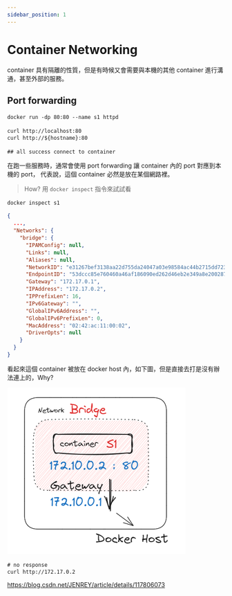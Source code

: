 ```yaml
---
sidebar_position: 1
---
```


# Container Networking

container 具有隔離的性質，但是有時候又會需要與本機的其他 container 進行溝通，甚至外部的服務。

## Port forwarding

```shell
docker run -dp 80:80 --name s1 httpd

curl http://localhost:80
curl http://${hostname}:80

## all success connect to container
```

在跑一些服務時，通常會使用 port forwarding 讓 container 內的 port 對應到本機的 port，
代表說，這個 container 必然是放在某個網路裡。

> How? 用 `docker inspect` 指令來試試看

```shell
docker inspect s1
```

```json
{
  ...,
  "Networks": {
    "bridge": {
      "IPAMConfig": null,
      "Links": null,
      "Aliases": null,
      "NetworkID": "e31267bef3138aa22d755da24047a03e98584ac44b2715dd723cc8e4b58e95ff",
      "EndpointID": "53dccc85e760460a46af186090ed262d46eb2e349a8e2002874146bc3688083f",
      "Gateway": "172.17.0.1",
      "IPAddress": "172.17.0.2",
      "IPPrefixLen": 16,
      "IPv6Gateway": "",
      "GlobalIPv6Address": "",
      "GlobalIPv6PrefixLen": 0,
      "MacAddress": "02:42:ac:11:00:02",
      "DriverOpts": null
    }
  }
}
```

看起來這個 container 被放在 docker host 內，如下圖，但是直接去打是沒有辦法連上的，Why?

![bridge network](./img/bridge.png)

```shell
# no response
curl http://172.17.0.2
```

https://blog.csdn.net/JENREY/article/details/117806073
